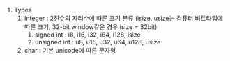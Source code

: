 1. Types
	1. integer : 2진수의 자리수에 따른 크기 분류 (isize, usize는 컴퓨터 비트타입에 따른 크기, 32-bit window같은 경우 isize = 32bit)
		1. signed int : i8, i16, i32, i64, i128, isize
		2. unsigned int : u8, u16, u32, u64, u128, usize
	2. char : 기본 unicode에 따른 문자형

```rust

```